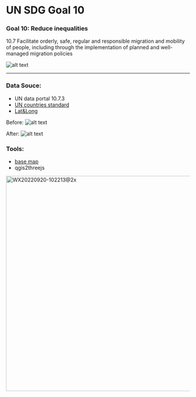 # UN SDG Goal 10
### Goal 10: Reduce inequalities
10.7 Facilitate orderly, safe, regular and responsible migration and mobility of people, including through the implementation of planned and well-managed migration policies

![alt text](https://user-images.githubusercontent.com/19495692/191180861-9320fe43-d953-4c90-b0fb-24bea2ceb7f6.jpg)

***
### Data Souce: 
* UN data portal 10.7.3 
* [UN countries standard](https://unstats.un.org/unsd/methodology/m49/)
* [Lat&Long](https://developers.google.com/public-data/docs/canonical/countries_csv)

Before:
![alt text](https://user-images.githubusercontent.com/19495692/191281896-b74e5816-1722-445c-becc-a767ca1157ab.png)

After:
![alt text](https://user-images.githubusercontent.com/19495692/191282586-4efecbe3-d29e-4356-aa75-a94dcbb8f657.png")

### Tools:
* [base map](https://api.mapbox.com/styles/v1/meishuke839/ckg1ufusm05sr19p07305vx5j.html?fresh=true&title=copy&access_token=pk.eyJ1IjoibWVpc2h1a2U4MzkiLCJhIjoiY2tnMXVmMWJ5MDJldDMybGlsMDZ5djJmNiJ9.1jMRjBhk0-71kF9w0FDeIA#1.07/-13.2/-43.8)
* qgis2threejs
<img width="588" alt="WX20220920-102213@2x" src="https://user-images.githubusercontent.com/19495692/191283633-3ff0a810-a0f6-4966-a9dc-5e0cb6ba3e20.png">

